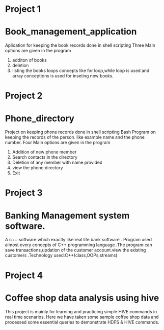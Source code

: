 

# Project 1
# Book_management_application 
Aplication for keeping the book records done in shell scripting
Three Main options are given in the program
1. additon of books
2. deletion
3. listing the books 
loops concepts like for loop,while loop is used and array conceptions is used for inseting new books.



# Project 2
# Phone_directory
Project on keeping phone records done in shell scripting 
Bash Program on keeping the records of the person. like example name and the phone number.
Four Main options are given in the program
1. Addition of new phone member
2. Search contacts in the directory
3. Deletion of any member with name provided
4. view the phone directory
5. Exit

# Project 3
# Banking Management system software.
A c++ software which exactly like real life bank software . Program used almost every concepts of C++ programming
language .The program can save transactions,updation of the
customer account.view the existing customers .Technology used:C++(class,OOPs,streams)

# Project 4
# Coffee shop data analysis using hive
This project is mainly for learning and practicing simple HIVE commands in real time scenarios. Here we have taken some sample coffee shop data and processed some essential queries to demonstrate HDFS & HIVE commands.
